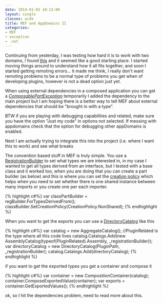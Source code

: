 ```yaml
---
date: 2014-01-03 10:13:00
layout: single
classes: wide
title: MEF and AppDomains II
categories:
- MEF
- exception
- .net
---
```


Continuing from yesterday, I was testing how hard it is to work with two domains, I found [this][codepr] and it seemed like a good starting place. I started moving things around to understand how it all fits together, and soon I started getting remoting errors... it made me think, I really don't want remoting problems to be a normal type of problems you get when of developing plugins, however is not a dead option just yet.  

When using external dependencies in a composed application you can get a [*ComposablePartException*][ref-cpe] temporarily I added the dependency to the main project but I am hoping there is a better way to tell MEF about external dependencies that should be "brought in with a type".

BTW if you are playing with debugging capabilities and related, make sure you have the option "Just my code" in options not selected. If messing with appdomains check that the option for debugging other appDomains is enabled. 

Next I am actually trying to integrate this into the project (i.e. where I want this to work) and see what breaks

The convention based stuff in MEF is truly simple. You use a [RegistrationBuilder][regb] to set what types we are interested in, in my case I wanted to get all types derived from an interface, but I tested with a base class and it worked too, when you are doing that you can create a part builder (as below) and this is where you can set the [creation policy][cre-pol] which helps when you need to set whether there is one shared instance between many imports or you create one per each importer.

{% highlight c#%}
	var classPartBuilder = regBuilder.ForTypesDerivedFrom<MyClass>();
	classBuilder.SetCreationPolicy(CreationPolicy.NonShared);
{% endhighlight %}

When you want to get the exports you can use a [DirectoryCatalog][dir-cat] like this

{% highlight c#%}
	var catalog = new AggregateCatalog();
	//PluginRelated is the type where all this code lives
	catalog.Catalogs.Add(new AssemblyCatalog(typeof(PluginRelated).Assembly, _registrationBuilder));
	var directoryCatalog = new DirectoryCatalog(PluginPath, _registrationBuilder);
	catalog.Catalogs.Add(directoryCatalog);
{% endhighlight %}

if you want to get the exported types you get a container and compose it 

{% highlight c#%}
	var container = new CompositionContainer(catalog);
	container.ComposeExportedValue(container);
	var exports = container.GetExportedValues<Component>();
{% endhighlight %}

ok, so I hit the dependencies problem, need to read more about this. 


[codepr]:[http://www.codeproject.com/Articles/633140/MEF-and-AppDomain-Remove-Assemblies-On-The-Fly]
[ref-cpe]:[http://msdn.microsoft.com/en-us/library/system.componentmodel.composition.primitives.composablepartexception(v=vs.110).aspx]
[regb]:[http://msdn.microsoft.com/en-us/library/system.componentmodel.composition.registration.registrationbuilder%28v=vs.110%29.aspx]
[cre-pol]:[http://msdn.microsoft.com/en-us/library/system.componentmodel.composition.creationpolicy%28v=vs.110%29.aspx]
[dir-cat]:[http://msdn.microsoft.com/en-us/library/system.componentmodel.composition.hosting.directorycatalog%28v=vs.110%29.aspx]
